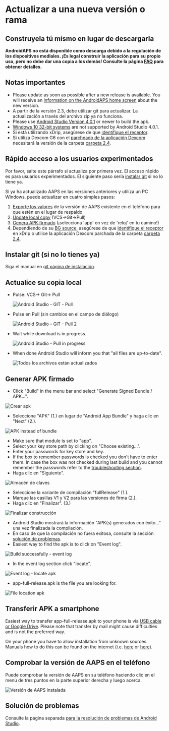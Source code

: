 # Actualizar a una nueva versión o rama

## Construyela tú mismo en lugar de descargarla

**AndroidAPS no está disponible como descarga debido a la regulación de los dispositivos mediales. ¡Es legal construir la aplicación para su propio uso, pero no debe dar una copia a los demás! Consulte la página [FAQ](../Getting-Started/FAQ.md) para obtener detalles.**

## Notas importantes

* Please update as soon as possible after a new release is available. You will receive an [information on the AndroidAPS home screen](../Installing-AndroidAPS/Releasenotes#release-notes) about the new version.
* A partir de la versión 2.3, debe utilizar git para actualizar. La actualización a través del archivo zip ya no funciona.
* Please use [Android Studio Version 4.0.1](https://developer.android.com/studio/) or newer to build the apk.
* [Windows 10 32-bit systems](../Installing-AndroidAPS/troubleshooting_androidstudio#unable-to-start-daemon-process) are not supported by Android Studio 4.0.1.
* Si está utilizando xDrip, asegúrese de que [identifique el receptor](../Configuration/xdrip#identify-receiver).
* Si utiliza Dexcom G6 con el [parcheado de la aplicación Dexcom](../Hardware/DexcomG6#if-using-g6-with-patched-dexcom-app) necesitará la versión de la carpeta [carpeta 2.4](https://github.com/dexcomapp/dexcomapp/tree/master/2.4).

## Rápido acceso a los usuarios experimentados

Por favor, salte este párrafo si actualiza por primera vez. El acceso rápido es para usuarios experimentados. El siguiente paso sería [instalar git](../Installing-AndroidAPS/git-install.rst) si no lo tiene ya.

Si ya ha actualizado AAPS en las versiones anteriores y utiliza un PC Windows, puede actualizar en cuatro simples pasos:

1. [Exporte los valores](../Usage/ExportImportSettings#how-to-export-settings) de la versión de AAPS existente en el teléfono para que estén en el lugar de respaldo
2. [Update local copy](../Installing-AndroidAPS/Update-to-new-version#update-your-local-copy) (VCS->Git->Pull)
3. [Genera APK firmado](../Installing-AndroidAPS/Update-to-new-version#generate-signed-apk) (¡selecciona 'app' en vez de 'reloj' en tu camino!)
4. Dependiendo de su [BG source](../Configuration/BG-Source.rst), asegúrese de que [identifique el receptor](../Configuration/xdrip#identify-receiver) en xDrip o utilice la aplicación Dexcom parchada de la carpeta [carpeta 2.4](https://github.com/dexcomapp/dexcomapp/tree/master/2.4).

## Instalar git (si no lo tienes ya)

Siga el manual en [git página de instalación](../Installing-AndroidAPS/git-install.rst).

## Actualice su copia local

* Pulse: VCS-> Git-> Pull
    
    ![Android Studio - GIT - Pull](../images/AndroidStudio361_Update01.png)

* Pulse en Pull (sin cambios en el campo de diálogo)
    
    ![Android Studio - GIT - Pull 2](../images/AndroidStudio361_Update02.png)

* Wait while download is in progress.
    
    ![Android Studio - Pull in progress](../images/AndroidStudio361_Update03.png)

* When done Android Studio will inform you that "all files are up-to-date".
    
    ![Todos los archivos están actualizados](../images/AndroidStudio361_Update04.png)

## Generar APK firmado

<!--- Text is maintained in page building-apk.md --->

* Click "Build" in the menu bar and select "Generate Signed Bundle / APK...".

![Crear apk](../images/AndroidStudio361_27.png)

* Seleccione "APK" (1.) en lugar de "Android App Bundle" y haga clic en "Next" (2.).

![APK instead of bundle](../images/AndroidStudio361_28.png)

* Make sure that module is set to "app".
* Select your key store path by clicking on "Choose existing...".
* Enter your passwords for key store and key.
* If the box to remember passwords is checked you don't have to enter them. In case the box was not checked during last build and you cannot remember the passwords refer to the [troubleshooting section](../Installing-AndroidAPS/troubleshooting_androidstudio#lost-keystore).
* Haga clic en "Siguiente".

![Almacén de claves](../images/AndroidStudio361_Update05.png)

* Seleccione la variante de compilación "fullRelease" (1.). 
* Marque las casillas V1 y V2 para las versiones de firma (2.).
* Haga clic en "Finalizar". (3.)

![Finalizar construcción](../images/AndroidStudio361_32.png)

* Android Studio mostrará la información "APK(s) generados con éxito..." una vez finalizada la compilación.
* En caso de que la compilación no fuera exitosa, consulte la sección [solución de problemas](../Installing-AndroidAPS/troubleshooting_androidstudio.rst).
* Easiest way to find the apk is to click on "Event log".

![Build successfully - event log](../images/AndroidStudio361_33.png)

* In the event log section click "locate".

![Event log - locate apk](../images/AndroidStudio361_34.png)

* app-full-release.apk is the file you are looking for.

![File location apk](../images/AndroidStudio361_35.png)

## Transferir APK a smartphone

Easiest way to transfer app-full-release.apk to your phone is via [USB cable or Google Drive](https://support.google.com/android/answer/9064445?hl=en). Please note that transfer by mail might cause difficulties and is not the preferred way.

On your phone you have to allow installation from unknown sources. Manuals how to do this can be found on the internet (i.e. [here](https://www.expressvpn.com/de/support/vpn-setup/enable-apk-installs-android/) or [here](https://www.androidcentral.com/unknown-sources)).

## Comprobar la versión de AAPS en el teléfono

Puede comprobar la versión de AAPS en su teléfono haciendo clic en el menú de tres puntos en la parte superior derecha y luego acerca.

![Versión de AAPS instalada](../images/Update_VersionCheck.png)

## Solución de problemas

Consulte la página separada [para la resolución de problemas de Android Studio](../Installing-AndroidAPS/troubleshooting_androidstudio.rst).